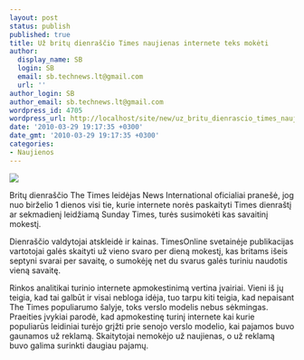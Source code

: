```yaml
---
layout: post
status: publish
published: true
title: Už britų dienraščio Times naujienas internete teks mokėti
author:
  display_name: SB
  login: SB
  email: sb.technews.lt@gmail.com
  url: ''
author_login: SB
author_email: sb.technews.lt@gmail.com
wordpress_id: 4705
wordpress_url: http://localhost/site/new/uz_britu_dienrascio_times_naujienas_internete_teks_moketi/
date: '2010-03-29 19:17:35 +0300'
date_gmt: '2010-03-29 19:17:35 +0300'
categories:
- Naujienos
---
```

<div class="imgright"><img src="http://www.part.lt/img/f10d59c856faa876fcd8bce7f279b2fe171.jpg"  /></div>
<p>Britų dienraščio The Times leidėjas News International oficialiai pranešė, jog nuo birželio 1 dienos visi tie, kurie internete norės paskaityti Times dienraštį ar sekmadienį leidžiamą Sunday Times, turės susimokėti kas savaitinį mokestį.</p>
<p>Dienraščio valdytojai atskleidė ir kainas. TimesOnline svetainėje publikacijas vartotojai galės skaityti už vieno svaro per dieną mokestį, kas britams išeis septyni svarai per savaitę, o sumokėję net du svarus galės turiniu naudotis vieną savaitę.</p>
<p>Rinkos analitikai turinio internete apmokestinimą vertina įvairiai. Vieni iš jų teigia, kad tai galbūt ir visai nebloga idėja, tuo tarpu kiti teigia, kad nepaisant The Times populiarumo šalyje, toks verslo modelis nebus sėkmingas. Praeities įvykiai parodė, kad apmokestinę turinį internete kai kurie populiarūs leidiniai turėjo grįžti prie senojo verslo modelio, kai pajamos buvo gaunamos už reklamą. Skaitytojai nemokėjo už naujienas, o už reklamą buvo galima surinkti daugiau pajamų.<br /></p>
